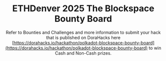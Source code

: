 <div align="center">

# ETHDenver 2025 The Blockspace Bounty Board

Refer to Bounties and Challenges and more information to submit your hack that is published on DoraHacks here [https://dorahacks.io/hackathon/polkadot-blockspace-bounty-board](https://dorahacks.io/hackathon/polkadot-blockspace-bounty-board) to win Cash and Non-Cash prizes.
